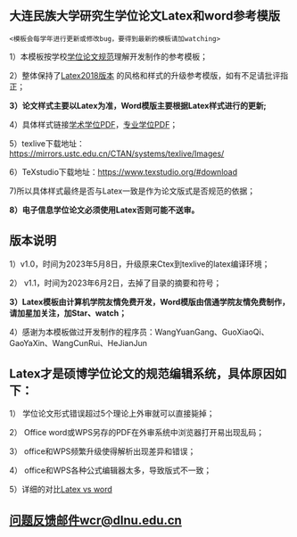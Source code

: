 ## 大连民族大学研究生学位论文Latex和word参考模版

`<模板会每学年进行更新或修改bug，要得到最新的模板请加watching>` 

1）本模板按学校[学位论文规范](https://github.com/neumason/DLNU/blob/main/%E5%8E%86%E5%8F%B2%E7%89%88%E6%9C%AC/%E5%A4%A7%E8%BF%9E%E6%B0%91%E6%97%8F%E5%A4%A7%E5%AD%A6%E5%AD%A6%E4%BD%8D%E8%AE%BA%E6%96%87%E6%92%B0%E5%86%99%E8%A7%84%E8%8C%83-%E4%BF%A1%E9%80%9A20230603.doc)理解开发制作的参考模板；

2）整体保持了[Latex2018版本](https://github.com/neumason/DLNU/tree/main/%E5%8E%86%E5%8F%B2%E7%89%88%E6%9C%AC/%E8%AE%BA%E6%96%87%E6%A8%A1%E6%9D%BF2018v2.0) 的风格和样式的升级参考模版，如有不足请批评指正；

**3）论文样式主要以Latex为准，Word模版主要根据Latex样式进行的更新;**


4）具体样式链接[学术学位PDF](https://github.com/neumason/DLNU/blob/main/LATEX%E5%8F%82%E8%80%83%E6%A8%A1%E7%89%88(%E5%AD%A6%E6%9C%AF%E5%AD%A6%E4%BD%8D)/main_file.pdf)，[专业学位PDF](https://github.com/neumason/DLNU/blob/main/LATEX%E5%8F%82%E8%80%83%E6%A8%A1%E7%89%88(%E4%B8%93%E4%B8%9A%E5%AD%A6%E4%BD%8D)/main_file.pdf)；


5）texlive下载地址：https://mirrors.ustc.edu.cn/CTAN/systems/texlive/Images/

6）TeXstudio下载地址：https://www.texstudio.org/#download

7)所以具体样式最终是否与Latex一致是作为论文版式是否规范的依据；

**8）电子信息学位论文必须使用Latex否则可能不送审。**

## 版本说明
1）v1.0，时间为2023年5月8日，升级原来Ctex到texlive的latex编译环境；

2） v1.1，时间为2023年6月2日，去掉了目录的摘要和符号；

**3）Latex模板由计算机学院友情免费开发，Word模版由信通学院友情免费制作，请加星加关注，加Star、watch；**

4）感谢为本模板做过开发制作的程序员：WangYuanGang、GuoXiaoQi、GaoYaXin、WangCunRui、HeJianJun


## Latex才是硕博学位论文的规范编辑系统，具体原因如下：

1）	学位论文形式错误超过5个理论上外审就可以直接毙掉；

2）	Office word或WPS另存的PDF在外审系统中浏览器打开易出现乱码；

3）	office和WPS频繁升级使得解析出现差异和错误；

4）	office和WPS各种公式编辑器太多，导致版式不一致；

5）详细的对比[Latex vs word ](https://blog.csdn.net/weixin_41628708/article/details/120643716)
<!---
// ## 小编不易免费开发——赞赏码

// <img src="https://github.com/neumason/DLNU/assets/18734032/3ac163c1-eb41-4801-88fd-0d2df7c1cd69" width="300" height="300" alt="赞赏码"/>
-->
## 问题反馈邮件wcr@dlnu.edu.cn

